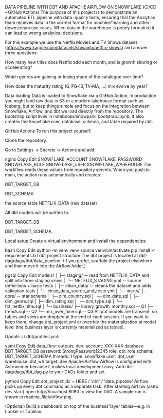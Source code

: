 DATA PIPELINE WITH DBT AND APACHE AIRFLOW ON SNOWFLAKE (CI/CD – GitHub Actions)
The purpose of this project is to demonstrate an automated ETL pipeline with data -quality tests, ensuring that the Analytics team receives data in the correct format for machine‟learning and other downstream use cases. When data in the warehouse is poorly formatted it can lead to wrong analytical decisions.

For this example we use the Netflix Movies and TV Shows dataset (https://www.kaggle.com/datasets/shivamb/netflix-shows) and answer three questions:

How many new titles does Netflix add each month, and is growth slowing or accelerating?

Which genres are gaining or losing share of the catalogue over time?

How does the maturity rating (G, PG‑13, TV‑MA, …) mix evolve by year?

Data loading
Data is loaded to Snowflake via a GitHub Action. In production you might land raw data in S3 or a modern lakehouse format such as Iceberg, but to keep things simple and focus on the integration between Snowflake, Airflow, and dbt we load directly from the repository. The bootstrap script lives in notebooks/snowpark_bootstrap.ipynb; it also creates the Snowflake user, database, schema, and table required by dbt.

GitHub Actions
To run this project yourself:

Clone the repository.

Go to Settings → Secrets → Actions and add:

nginx
Copy
Edit
SNOWFLAKE_ACCOUNT
SNOWFLAKE_PASSWORD
SNOWFLAKE_ROLE
SNOWFLAKE_USER
SNOWFLAKE_WAREHOUSE
The workflow reads these values from repository secrets. When you push to main, the action runs automatically and creates:

DBT_TARGET_DB

DBT_SCHEMA

the source table NETFLIX_DATA (raw dataset)

All dbt models will be written to:

DBT_TARGET_DB

DBT_TARGET_SCHEMA

Local setup
Create a virtual environment and install the dependencies:

bash
Copy
Edit
python -m venv venv
source venv/bin/activate
pip install -r requirements.txt
dbt project structure
The dbt project is located at dbt-dag/dags/dbt/data_pipeline. (If you prefer, scaffold the project elsewhere and then move it into the Airflow folder.)

pgsql
Copy
Edit
models/
│
├─ staging/           -- read from NETFLIX_DATA and split into three staging views
│   └─ NETFLIX_STAGING.yml   -- source definitions + basic tests
│
├─ clean_data/        -- cleans the dataset and adds validation tests
│   └─ clean_data_source_and_tests.yml
│
└─ marts/
    ├─ core/          -- star schema
    │   ├─ dim_country.sql
    │   ├─ dim_date.sql
    │   ├─ dim_genre.sql
    │   ├─ dim_rating.sql
    │   ├─ dim_type.sql
    │   └─ fct_netflix_title.sql
    │
    └─ business/
        ├─ library_growth_monthly.sql   -- Q1
        ├─ trends.sql                   -- Q2
        └─ mix_over_time.sql            -- Q3
All dbt models are transient, so tables and views are dropped at the end of each session. If you want to keep them, change dbt_project.yml or override the materialization at model level (the business layer is currently materialized as tables).

Update ~/.dbt/profiles.yml:

yaml
Copy
Edit
data_flow:
  outputs:
    dev:
      account: XXX-XXX
      database: DBT_TARGET_DB
      password: StrongPassword12345
      role: dbt_role
      schema: DBT_TARGET_SCHEMA
      threads: 1
      type: snowflake
      user: dbt_user
      warehouse: dbt_wh
  target: dev
Apache Airflow
Airflow is configured with Astronomer because it makes local development easy. Add dbt-dag/dags/dbt_dag.py to your DAGs folder and set

python
Copy
Edit
dbt_project_dir = HERE / 'dbt' / 'data_pipeline'
Airflow picks up every dbt command as a separate task. After starting Airflow (astro dev start) open http://localhost:8080 to view the DAG. A sample run is shown in readme_file/airflow.png.

(Optional) Build a dashboard on top of the business‟layer tables—e.g. in Looker or Tableau.
